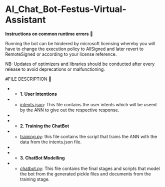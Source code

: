 # AI_Chat_Bot-Festus-Virtual-Assistant

**Instructions on common runtime errors** :page_with_curl:

Running the bot can be hindered by microsoft licensing whereby you will have to change the execution policy to AllSigned and later revert to RemoteSigned or according to your license reference.

NB: Updates of optimizers and libraries should be conducted after every release to avoid deprecations or malfunctioning.


#FILE DESCRIPTION 📁


* * **1. User Intentions**
* * [intents.json](./intents.json): This file contains the user intents which will be useed by the ANN to give out the respective response.
* 
* * **2. Training the ChatBot**
* * [training.py](./training.py): this file contains the script that trains the ANN with the data from the intents.json file.
* 
* * **3. ChatBot Modelling**
* * [chatbot.py](./chatbot.py): This file contains the final stages and scripts that model the bot from the generated pickle files and documents from the training stage.

